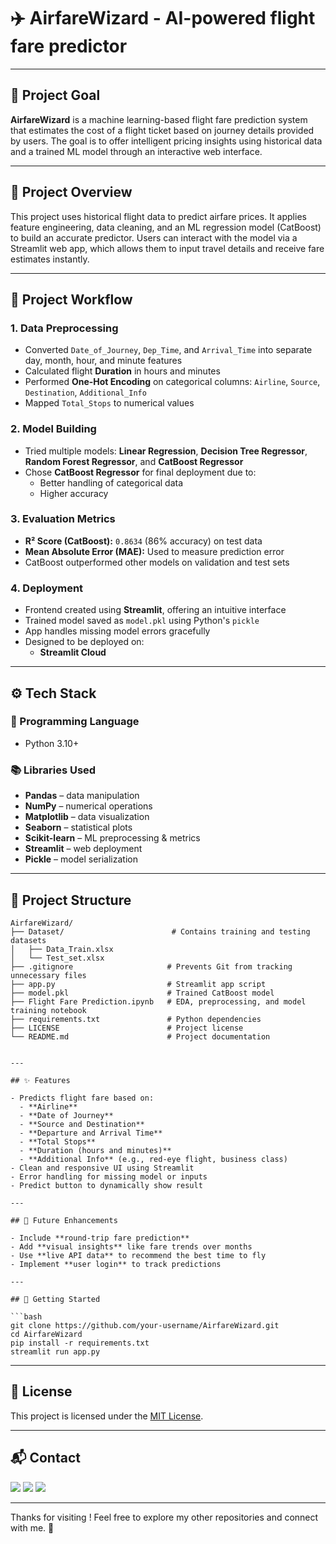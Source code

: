 # ✈️ AirfareWizard - AI-powered flight fare predictor

---

## 🧠 Project Goal

**AirfareWizard** is a machine learning-based flight fare prediction system that estimates the cost of a flight ticket based on journey details provided by users. The goal is to offer intelligent pricing insights using historical data and a trained ML model through an interactive web interface.

---

## 📌 Project Overview

This project uses historical flight data to predict airfare prices. It applies feature engineering, data cleaning, and an ML regression model (CatBoost) to build an accurate predictor. Users can interact with the model via a Streamlit web app, which allows them to input travel details and receive fare estimates instantly.

---

## 🔁 Project Workflow

### 1. **Data Preprocessing**
- Converted `Date_of_Journey`, `Dep_Time`, and `Arrival_Time` into separate day, month, hour, and minute features
- Calculated flight **Duration** in hours and minutes
- Performed **One-Hot Encoding** on categorical columns: `Airline`, `Source`, `Destination`, `Additional_Info`
- Mapped `Total_Stops` to numerical values

### 2. **Model Building**
- Tried multiple models: **Linear Regression**, **Decision Tree Regressor**, **Random Forest Regressor**, and **CatBoost Regressor**
- Chose **CatBoost Regressor** for final deployment due to:
  - Better handling of categorical data
  - Higher accuracy

### 3. **Evaluation Metrics**
- **R² Score (CatBoost):** `0.8634` (86% accuracy) on test data
- **Mean Absolute Error (MAE):** Used to measure prediction error
- CatBoost outperformed other models on validation and test sets

### 4. **Deployment**
- Frontend created using **Streamlit**, offering an intuitive interface
- Trained model saved as `model.pkl` using Python's `pickle`
- App handles missing model errors gracefully
- Designed to be deployed on:
  - **Streamlit Cloud**

---

## ⚙️ Tech Stack

### 📌 Programming Language
- Python 3.10+

### 📚 Libraries Used
- **Pandas** – data manipulation  
- **NumPy** – numerical operations  
- **Matplotlib** – data visualization  
- **Seaborn** – statistical plots  
- **Scikit-learn** – ML preprocessing & metrics  
- **Streamlit** – web deployment  
- **Pickle** – model serialization  

---

## 📁 Project Structure

```
AirfareWizard/
├── Dataset/                        # Contains training and testing datasets
│   ├── Data_Train.xlsx
│   └── Test_set.xlsx
├── .gitignore                     # Prevents Git from tracking unnecessary files
├── app.py                         # Streamlit app script
├── model.pkl                      # Trained CatBoost model
├── Flight Fare Prediction.ipynb   # EDA, preprocessing, and model training notebook
├── requirements.txt               # Python dependencies
├── LICENSE                        # Project license
└── README.md                      # Project documentation
```

```

---

## ✨ Features

- Predicts flight fare based on:
  - **Airline**  
  - **Date of Journey**  
  - **Source and Destination**  
  - **Departure and Arrival Time**  
  - **Total Stops**  
  - **Duration (hours and minutes)**  
  - **Additional Info** (e.g., red-eye flight, business class)
- Clean and responsive UI using Streamlit
- Error handling for missing model or inputs
- Predict button to dynamically show result

---

## 🌱 Future Enhancements

- Include **round-trip fare prediction**
- Add **visual insights** like fare trends over months
- Use **live API data** to recommend the best time to fly
- Implement **user login** to track predictions

---

## 🚀 Getting Started

```bash
git clone https://github.com/your-username/AirfareWizard.git
cd AirfareWizard
pip install -r requirements.txt
streamlit run app.py
```
---

## 📄 License

This project is licensed under the [MIT License](LICENSE).

---

## 📬 Contact

<p>
  <a href="mailto:aradhyaray99@gmail.com"><img src="https://img.shields.io/badge/Email-D14836?style=for-the-badge&logo=gmail&logoColor=white" /></a>
  <a href="https://www.linkedin.com/in/rayaradhya"><img src="https://img.shields.io/badge/LinkedIn-blue?style=for-the-badge&logo=linkedin&logoColor=white" /></a>
  <a href="https://github.com/AradhyaRay05"><img src="https://img.shields.io/badge/GitHub-181717?style=for-the-badge&logo=github&logoColor=white" /></a>
</p>

---

Thanks for visiting ! Feel free to explore my other repositories and connect with me. 🚀 
